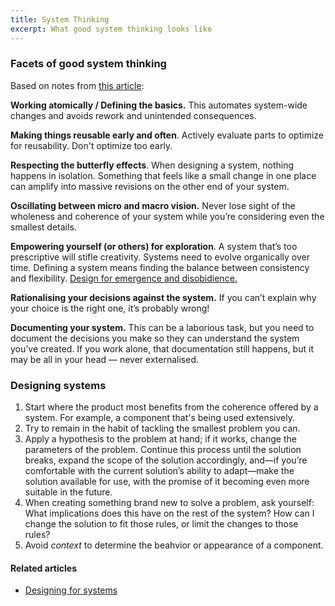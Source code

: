 ```yaml
---
title: System Thinking
excerpt: What good system thinking looks like
---
```


### Facets of good system thinking
Based on notes from [this article](https://uxdesign.cc/every-design-is-a-system-28bb9bf028b7):

**Working atomically / Defining the basics.** This automates system-wide changes and avoids rework and unintended consequences.

**Making things reusable early and often**. Actively evaluate parts to optimize for reusability. Don't optimize too early. 

**Respecting the butterfly effects**. When designing a system, nothing happens in isolation. Something that feels like a small change in one place can amplify into massive revisions on the other end of your system.

**Oscillating between micro and macro vision.** Never lose sight of the wholeness and coherence of your system while you’re considering even the smallest details.

**Empowering yourself (or others) for exploration**. A system that’s too prescriptive will stifle creativity. Systems need to evolve organically over time. Defining a system means finding the balance between consistency and flexibility. [Design for emergence and disobidience.](https://stories.platformdesigntoolkit.com/7-key-platform-design-principles-d84cc78b9218)

**Rationalising your decisions against the system.** If you can’t explain why your choice is the right one, it’s probably wrong!

**Documenting your system.** This can be a laborious task, but you need to document the decisions you make so they can understand the system you’ve created. If you work alone, that documentation still happens, but it may be all in your head — never externalised.

### Designing systems
1. Start where the product most benefits from the coherence offered by a system. For example, a component that's being used extensively.
2. Try to remain in the habit of tackling the smallest problem you can.
3. Apply a hypothesis to the problem at hand; if it works, change the parameters of the problem. Continue this process until the solution breaks, expand the scope of the solution accordingly, and—if you’re comfortable with the current solution’s ability to adapt—make the solution available for use, with the promise of it becoming even more suitable in the future.
4. When creating something brand new to solve a problem, ask yourself: What implications does this have on the rest of the system? How can I change the solution to fit those rules, or limit the changes to those rules?
5. Avoid *context* to determine the beahvior or appearance of a component.

#### Related articles
- [Designing for systems](https://daneden.me/blog/2019/designing-for-systems)